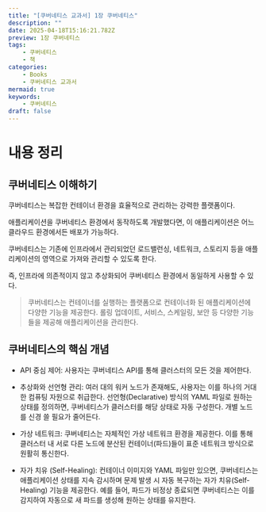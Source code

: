 ```yaml
---
title: "[쿠버네티스 교과서] 1장 쿠버네티스"
description: ""
date: 2025-04-18T15:16:21.782Z
preview: 1장 쿠버네티스
tags:
    - 쿠버네티스
    - 책
categories:
    - Books
    - 쿠버네티스 교과서
mermaid: true
keywords:
    - 쿠버네티스
draft: false
---
```


# 내용 정리

## 쿠버네티스 이해하기

쿠버네티스는 복잡한 컨테이너 환경을 효율적으로 관리하는 강력한 플랫폼이다.

애플리케이션을 쿠버네티스 환경에서 동작하도록 개발했다면, 이 애플리케이션은 어느 클라우드 환경에서든 배포가 가능하다.

쿠버네티스는 기존에 인프라에서 관리되었던 로드밸런싱, 네트워크, 스토리지 등을 애플리케이션의 영역으로 가져와 관리할 수 있도록 한다.

즉, 인프라에 의존적이지 않고 추상화되어 쿠버네티스 환경에서 동일하게 사용할 수 있다.

> 쿠버네티스는 컨테이너를 실행하는 플랫폼으로 컨테이너화 된 애플리케이션에 다양한 기능을 제공한다.
> 롤링 업데이트, 서비스, 스케일링, 보안 등 다양한 기능들을 제공해 애플리케이션을 관리한다.

## 쿠버네티스의 핵심 개념

- API 중심 제어: 사용자는 쿠버네티스 API를 통해 클러스터의 모든 것을 제어한다.

- 추상화와 선언형 관리: 여러 대의 워커 노드가 존재해도, 사용자는 이를 하나의 거대한 컴퓨팅 자원으로 취급한다. 선언형(Declarative) 방식의 YAML 파일로 원하는 상태를 정의하면, 쿠버네티스가 클러스터를 해당 상태로 자동 구성한다. 개별 노드를 신경 쓸 필요가 줄어든다.

- 가상 네트워크: 쿠버네티스는 자체적인 가상 네트워크 환경을 제공한다. 이를 통해 클러스터 내 서로 다른 노드에 분산된 컨테이너(파드)들이 표준 네트워크 방식으로 원활히 통신한다.

- 자가 치유 (Self-Healing): 컨테이너 이미지와 YAML 파일만 있으면, 쿠버네티스는 애플리케이션 상태를 지속 감시하며 문제 발생 시 자동 복구하는 자가 치유(Self-Healing) 기능을 제공한다. 예를 들어, 파드가 비정상 종료되면 쿠버네티스는 이를 감지하여 자동으로 새 파드를 생성해 원하는 상태를 유지한다.
